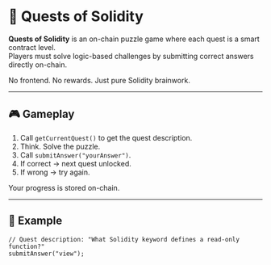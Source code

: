 # 🧩 Quests of Solidity      
      
**Quests of Solidity** is an on-chain puzzle game where each quest is a smart contract level.      
Players must solve logic-based challenges by submitting correct answers directly on-chain.   
         
No frontend. No rewards. Just pure Solidity brainwork.     
      
---      
       
## 🎮 Gameplay   
     
1. Call `getCurrentQuest()` to get the quest description.    
2. Think. Solve the puzzle.   
3. Call `submitAnswer("yourAnswer")`.    
4. If correct → next quest unlocked.   
5. If wrong → try again.   
     
Your progress is stored on-chain.    
   
---    
   
## 🔐 Example  
   
```solidity   
// Quest description: "What Solidity keyword defines a read-only function?" 
submitAnswer("view");
